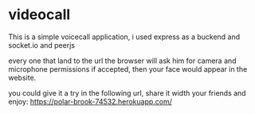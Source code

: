 # videocall

This is a simple voicecall application, i used express as a buckend and socket.io and peerjs

every one that land to the url the browser will ask him for camera and microphone permissions if accepted, then your face would appear in the website.

you could give it a try in the following url, share it width your friends and enjoy: https://polar-brook-74532.herokuapp.com/
